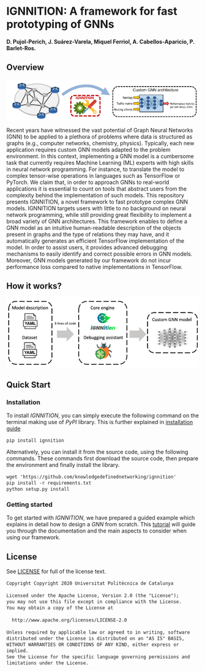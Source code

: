 # IGNNITION: A framework for fast prototyping of GNNs
#### D. Pujol-Perich, J. Suárez-Varela, Miquel Ferriol, A. Cabellos-Aparicio, P. Barlet-Ros.
 
## Overview
<p align="center"> 
  <img src="/assets/overview.PNG" width="800" alt>
</p>

Recent years have witnessed the vast potential of Graph Neural Networks (GNN) to be applied to a plethora of problems where data is structured as graphs (e.g., computer networks, chemistry, physics). Typically, each new application requires custom GNN models adapted to the problem environment. In this context, implementing a GNN model is a cumbersome task that currently requires Machine Learning (ML) experts with high skills in neural network programming. For instance, to translate the model to complex tensor-wise operations in languages such as TensorFlow or PyTorch. We claim that, in order to approach GNNs to real-world applications it is essential to count on tools that abstract users from the complexity behind the implementation of such models. This repository presents IGNNITION, a novel framework to fast prototype complex GNN models. IGNNITION targets users with little to no background on neural network programming, while still providing great flexibility to implement a broad variety of GNN architectures. This framework enables to define a GNN model as an intuitive human-readable description of the objects present in graphs and the type of relations they may have, and it automatically generates an efficient TensorFlow implementation of the model. In order to assist users, it provides advanced debugging mechanisms to easily identify and correct possible errors in GNN models. Moreover, GNN models generated by our framework do not incur performance loss compared to native implementations in TensorFlow.
 
 ## How it works?
 <p align="center"> 
  <img src="/assets/workflow.png" width="900" alt>
</p>


## Quick Start
### Installation
To install *IGNNITION*, you can simply execute the following command on the terminal making use of *PyPI* library. This is further explained in [installation guide](https://wwww.ignnition.net)
```
pip install ignnition
```
Alternatively, you can install it from the source code, using the following commands. These commands first download the source code, then prepare the environment and finally install the library.

```
wget 'https://github.com/knowledgedefinednetworking/ignnition'
pip install -r requirements.txt
python setup.py install
```

### Getting started
To get started with *IGNNITION*, we have prepared a guided example which explains in detail how to design a *GNN* from scratch.
This [tutorial](https://wwww.ignnition.net) will guide you through the documentation and the main aspects to consider when using our framework.


## License
See [LICENSE](LICENSE) for full of the license text.

```
Copyright Copyright 2020 Universitat Politècnica de Catalunya

Licensed under the Apache License, Version 2.0 (the "License");
you may not use this file except in compliance with the License.
You may obtain a copy of the License at

  http://www.apache.org/licenses/LICENSE-2.0

Unless required by applicable law or agreed to in writing, software
distributed under the License is distributed on an "AS IS" BASIS,
WITHOUT WARRANTIES OR CONDITIONS OF ANY KIND, either express or implied.
See the License for the specific language governing permissions and
limitations under the License.
```
